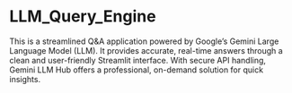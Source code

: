 # LLM_Query_Engine
This is a streamlined Q&amp;A application powered by Google’s Gemini Large Language Model (LLM). It provides accurate, real-time answers through a clean and user-friendly Streamlit interface. With secure API handling, Gemini LLM Hub offers a professional, on-demand solution for quick insights.
